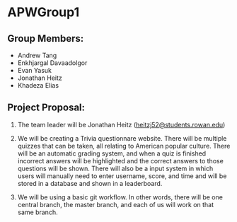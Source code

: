 # APWGroup1
## Group Members: 
* Andrew Tang
* Enkhjargal Davaadolgor
* Evan Yasuk
* Jonathan Heitz
* Khadeza Elias

## Project Proposal: 
1.  The team leader will be Jonathan Heitz (heitzj52@students.rowan.edu)

2.  We will be creating a Trivia questionnare website. There will be multiple quizzes 
    that can be taken, all relating to American popular culture. There will be an automatic 
    grading system, and when a quiz is finished incorrect answers will be highlighted and 
    the correct answers to those questions will be shown. There will also be a input system in which users will manually need to enter username, score, and time
    and will be stored in a database and shown in a leaderboard. 

3.  We will be using a basic git workflow. In other words, there will be one central branch, 
    the master branch, and each of us will work on that same branch. 
